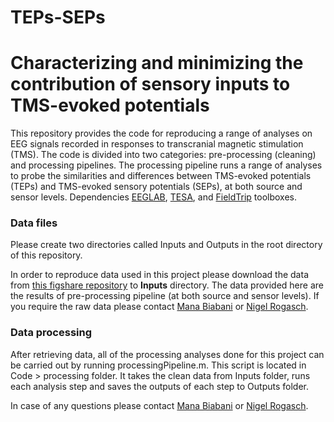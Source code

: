 # TEPs-SEPs
# Characterizing and minimizing the contribution of sensory inputs to TMS-evoked potentials

This repository provides the code for reproducing a range of analyses on EEG signals recorded in responses to transcranial magnetic stimulation (TMS). The code is divided into two categories:  pre-processing (cleaning) and processing pipelines. The processing pipeline runs a range of analyses to probe the similarities and differences between TMS-evoked potentials (TEPs) and TMS-evoked sensory potentials (SEPs), at both source and sensor levels. 
Dependencies
 [EEGLAB](https://sccn.ucsd.edu/eeglab/index.php), [TESA](https://nigelrogasch.github.io/TESA/), and [FieldTrip](http://www.fieldtriptoolbox.org/) toolboxes.
 
### Data files
Please create two directories called Inputs and Outputs in the root directory of this repository.

In order to reproduce data used in this project please download the data from [this figshare repository](https://doi.org/10.26180/5c05f9a2e6c32) to **Inputs** directory. The data provided here are the results of pre-processing pipeline (at both source and sensor levels). If you require the raw data please contact [Mana Biabani](mailto:mana.biabanimoghadam@monash.edu) or [Nigel Rogasch](mailto:nigel.rogasch.monash.edu).

### Data processing
After retrieving data, all of the processing analyses done for this project can be carried out by running processingPipeline.m. This script is located in Code > processing folder. It takes the clean data from Inputs folder, runs each analysis step and saves the outputs of each step to Outputs folder.

In case of any questions please contact [Mana Biabani](mailto:mana.biabanimoghadam@monash.edu) or [Nigel Rogasch](mailto:nigel.rogasch.monash.edu).
